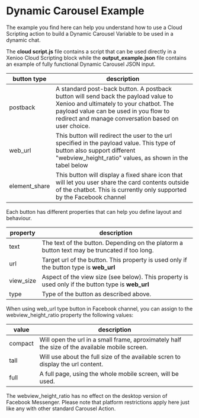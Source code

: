 # Dynamic Carousel Example
The example you find here can help you understand how to use a Cloud Scripting action to build a Dynamic Carousel Variable to be used in a dynamic chat.

The **cloud script.js** file contains a script that can be used directly in a Xenioo Cloud Scripting block while the **output_example.json** file contains an example of fully functional Dynamic Carousel JSON input.

|button type|description|
|-|-|
|postback|A standard post-back button. A postback button will send back the payload value to Xenioo and ultimately to your chatbot. The payload value can be used in you flow to redirect and manage conversation based on user choice.|
|web_url|This button will redirect the user to the url specified in the payload value. This type of button also support different "webview_height_ratio" values, as shown in the tabel below|
|element_share|This button will display a fixed share icon that will let you user share the card contents outside of the chatbot. This is currently only supported by the Facebook channel|

Each button has different properties that can help you define layout and behaviour.

|property|description|
|-|-|
|text|The text of the button. Depending on the platorm a button text may be truncated if too long.|
|url|Target url of the button. This property is used only if the button type is **web_url**|
|view_size|Aspect of the view size (see below). This property is used only if the button type is **web_url**|
|type|Type of the button as described above.|

When using web_url type button in Facebook channel, you can assign to the webview_height_ratio property the following values:

|value|description
|-|-|
|compact|Will open the url in a small frame, aproximately half the size of the available mobile screen.|
|tall|Will use about the full size of the available scren to display the url content.|
|full|A full page, using the whole mobile screen, will be used.|

The webview_height_ratio has no effect on the desktop version of Facebook Messenger.
Please note that platform restrictions apply here just like any with other standard Carousel Action.
